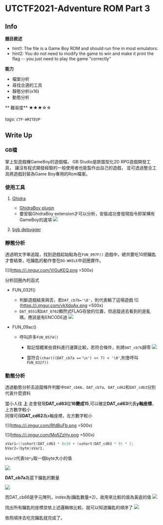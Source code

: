 UTCTF2021-Adventure ROM Part 3
===
## Info
**題目敘述**
- hint1:
The file is a Game Boy ROM and should run fine in most emulators.
- hint2:
You do not need to modify the game to win and make it print the flag -- you just need to play the game "correctly"

**能力**
- 檔案分析
- 尋找合適的工具
- 靜態分析(x16)
- 動態分析

** 難易度**
★★★☆☆

###### tags: `CTF-WRITEUP`

## Write Up

### GB檔
掌上型遊戲機GameBoy的遊戲檔，
GB Studio是款圖型化2D RPG遊戲開發工具，
讓沒有程式開發經驗的一般使用者也能製作出自己的遊戲，
並可透過整合工具將遊戲封裝為Game Boy專用的Rom檔案。

### 使用工具
1. [Ghidra](https://ghidra-sre.org/) 
    -  [GhidraBoy plugin](https://github.com/Gekkio/GhidraBoy)
    -  要安裝GhidraBoy extension才可以分析，安裝成功會發現指令即架構有GameBoy的選項
     ![](https://i.imgur.com/kBrerPv.png)
     
2. [bgb debugger](https://bgb.bircd.org/)


### 靜態分析
透過明文字串追蹤，找到遊戲起始點為在`FUN_097F()`
遊戲中，總共要吃10把鑰匙才會結束，吃鑰匙的動作會在`DO-WHILE`中迴圈實作。

![](https://i.imgur.com/ViGuKEQ.png =500x)

分析回圈內的函式
- FUN_032f()
    - 判斷遊戲結束與否，若`DAT_cb7b='\0'`，則代表輸了這場遊戲
    ![](https://i.imgur.com/vkXdoAx.png =500x)
    - `DAT_0551`和`DAT_0702`顯然式FLAG存放的位置，但追蹤過去看到的是亂碼，應該是有ENCODE過
    ![](https://i.imgur.com/Miq4zGq.png)


- FUN_09ac()
    - 呼叫許多`FUN_0574()`
        - 取記憶體某些資料進行運算比較，若符合條件，則將`DAT_cb7b`歸零
        ![](https://i.imgur.com/3163hlk.png)
        
        - 當符合```(char)((DAT_cb7a =='\n') << 7) < '\0'```,則會呼叫`FUN_032f()` 

### 動態分析
透過動態分析去追蹤條件判斷中`DAT_cb66`、`DAT_cb7a`、`DAT_cd62`和`DAT_cd63`分別代表什麼資料

當小人往 **上** 走會發現**DAT_cd63**從**16變成15**,可以確定**DAT_cd63**代表**y軸座標**，上方數字較小  
同理可得**DAT_cd62**為x軸座標，左方數字較小

![](https://i.imgur.com/RfdBuFb.png =500x)

![](https://i.imgur.com/Mq5ZzHy.png =500x)

```c
sVar1=((ushort)DAT_cd63 * 0x10 + (ushort)DAT_cd63 * 9) * 2;
bVar2=(byte)sVar1;
```
`bVar2`代表`50*y`取一個byte大小的值

![](https://i.imgur.com/hjZqNxO.png)

**DAT_cb7a**為當下鑰匙的數量

![](https://i.imgur.com/8Pkfeqo.png)


而DAT_cb66是字元陣列，index為(鑰匙數量*2)，故用來比較的值為黃底的值
![](https://i.imgur.com/J2YKOpy.png)

找出所有鑰匙的座標並依上述邏輯做比較，就可以知道鑰匙的順序了
![](https://i.imgur.com/7Ew2JSG.png)

依照順序去吃完鑰匙就完成了。






